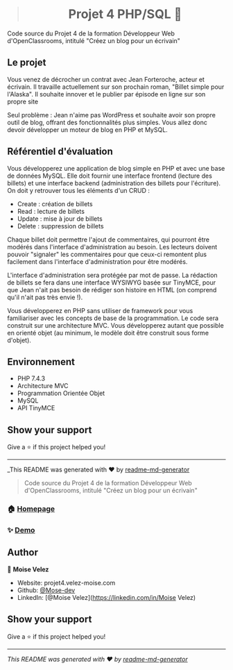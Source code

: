 ><h1 align="center">Projet 4 PHP/SQL 👋</h1>

<p>Code source du Projet 4 de la formation Développeur Web d'OpenClassrooms, intitulé "Créez un blog pour un écrivain"</p>

<h2>Le projet</h2>

<p>
Vous venez de décrocher un contrat avec Jean Forteroche, acteur et écrivain. Il travaille actuellement sur son prochain roman, "Billet simple pour l'Alaska". Il souhaite innover et le publier par épisode en ligne sur son propre site</p>

<p>Seul problème : Jean n'aime pas WordPress et souhaite avoir son propre outil de blog, offrant des fonctionnalités plus simples. Vous allez donc devoir développer un moteur de blog en PHP et MySQL.</p>

<h2>Référentiel d'évaluation</h2>

<p>
Vous développerez une application de blog simple en PHP et avec une base de données MySQL. Elle doit fournir une interface frontend (lecture des billets) et une interface backend (administration des billets pour l'écriture). On doit y retrouver tous les éléments d'un CRUD :</p>

<ul>
    <li>Create : création de billets</li>
    <li> Read : lecture de billets</li>
    <li>Update : mise à jour de billets</li>
    <li>Delete : suppression de billets</li>
</ul>
<p>Chaque billet doit permettre l'ajout de commentaires, qui pourront être modérés dans l'interface d'administration au besoin. Les lecteurs doivent pouvoir "signaler" les commentaires pour que ceux-ci remontent plus facilement dans l'interface d'administration pour être modérés.</p>
<p>L'interface d'administration sera protégée par mot de passe. La rédaction de billets se fera dans une interface WYSIWYG basée sur TinyMCE, pour que Jean n'ait pas besoin de rédiger son histoire en HTML (on comprend qu'il n'ait pas très envie !).</p>
<p>Vous développerez en PHP sans utiliser de framework pour vous familiariser avec les concepts de base de la programmation. Le code sera construit sur une architecture MVC. Vous développerez autant que possible en orienté objet (au minimum, le modèle doit être construit sous forme d'objet).</p>

<h2>Environnement</h2>

<ul>
    <li>PHP 7.4.3</li>
    <li>Architecture MVC</li>
    <li> Programmation Orientée Objet</li>
    <li>MySQL</li>
    <li>API TinyMCE</li>
</ul>

## Show your support

Give a ⭐️ if this project helped you!

***
_This README was generated with ❤️ by [readme-md-generator](https://github.com/kefranabg/readme-md-generator)


> Code source du Projet 4 de la formation Développeur Web d'OpenClassrooms, intitulé &#34;Créez un blog pour un écrivain&#34;

### 🏠 [Homepage](projet4.moise-velez.com)

### ✨ [Demo](projet4.moise-velez.com)

## Author

👤 **Moise Velez**

* Website: projet4.velez-moise.com
* Github: [@Mose-dev](https://github.com/Mose-dev)
* LinkedIn: [@Moise Velez](https://linkedin.com/in/Moise Velez)

## Show your support

Give a ⭐️ if this project helped you!

***
_This README was generated with ❤️ by [readme-md-generator](https://github.com/kefranabg/readme-md-generator)_
